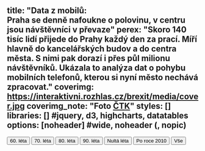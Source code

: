 title: "Data z mobilů:<br>Praha se denně nafoukne o polovinu, v centru jsou návštěvníci v převaze"
perex: "Skoro 140 tisíc lidí přijede do Prahy každý den za prací. Míří hlavně do kancelářských budov a do centra města. S nimi pak dorazí i přes půl milionu návštěvníků. Ukázala to analýza dat o pohybu mobilních telefonů, kterou si nyní město nechává zpracovat."
coverimg: https://interaktivni.rozhlas.cz/brexit/media/cover.jpg
coverimg_note: "Foto <a href='https://ctk.cz'>ČTK</a>"
styles: []
libraries: [] #jquery, d3, highcharts, datatables
options: [noheader] #wide, noheader (, nopic)
---

<style>
.wcimg {
	width: 100%;
}
</style>
<div id="wordcloud"></div>
<div id="buttons">
	<button type="button" id="wc_60" class="wcbutton">60. léta</button>
	<button type="button" id="wc_70" class="wcbutton">70. léta</button>
	<button type="button" id="wc_80" class="wcbutton">80. léta</button>
	<button type="button" id="wc_90" class="wcbutton">90. léta</button>
	<button type="button" id="wc_00" class="wcbutton">Nultá léta</button>
	<button type="button" id="wc_10" class="wcbutton">Po roce 2010</button>
	<button type="button" id="wc_total" class="wcbutton">Vše</button>
</div>
